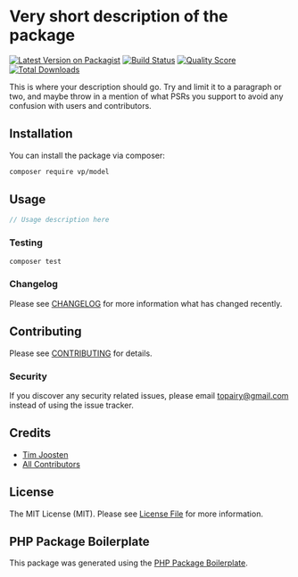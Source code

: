 # Very short description of the package

[![Latest Version on Packagist](https://img.shields.io/packagist/v/vp/model.svg?style=flat-square)](https://packagist.org/packages/vp/model)
[![Build Status](https://img.shields.io/travis/vp/model/master.svg?style=flat-square)](https://travis-ci.org/vp/model)
[![Quality Score](https://img.shields.io/scrutinizer/g/vp/model.svg?style=flat-square)](https://scrutinizer-ci.com/g/vp/model)
[![Total Downloads](https://img.shields.io/packagist/dt/vp/model.svg?style=flat-square)](https://packagist.org/packages/vp/model)

This is where your description should go. Try and limit it to a paragraph or two, and maybe throw in a mention of what PSRs you support to avoid any confusion with users and contributors.

## Installation

You can install the package via composer:

```bash
composer require vp/model
```

## Usage

``` php
// Usage description here
```

### Testing

``` bash
composer test
```

### Changelog

Please see [CHANGELOG](CHANGELOG.md) for more information what has changed recently.

## Contributing

Please see [CONTRIBUTING](CONTRIBUTING.md) for details.

### Security

If you discover any security related issues, please email topairy@gmail.com instead of using the issue tracker.

## Credits

- [Tim Joosten](https://github.com/vp)
- [All Contributors](../../contributors)

## License

The MIT License (MIT). Please see [License File](LICENSE.md) for more information.

## PHP Package Boilerplate

This package was generated using the [PHP Package Boilerplate](https://laravelpackageboilerplate.com).